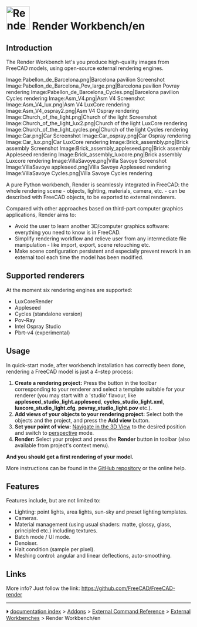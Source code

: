 # <img alt="Render Workbench icon" src=images/Render_workbench_icon.svg  style="width:64px;"> Render Workbench/en




## Introduction

The Render Workbench let\'s you produce high-quality images from FreeCAD models, using open-source external rendering engines.

Image:Pabellon_de_Barcelona.png\|Barcelona pavilion
Screenshot Image:Pabellon_de_Barcelona_Pov_large.png\|Barcelona pavilion
Povray rendering Image:Pabellon_de_Barcelona_Cycles.png\|Barcelona pavilion
Cycles rendering Image:Asm_V4.png\|Asm V4
Screenshot Image:Asm_V4_lux.png\|Asm V4
LuxCore rendering Image:Asm_V4_ospray2.png\|Asm V4
Ospray rendering Image:Church_of_the_light.png\|Church of the light
Screenshot Image:Church_of_the_light_lux2.png\|Church of the light
LuxCore rendering Image:Church_of_the_light_cycles.png\|Church of the light
Cycles rendering Image:Car.png\|Car
Screenshot Image:Car_ospray.png\|Car
Ospray rendering Image:Car_lux.png\|Car
LuxCore rendering Image:Brick_assembly.png\|Brick assembly
Screenshot Image:Brick_assembly_appleseed.png\|Brick assembly
Appleseed rendering Image:Brick_assembly_luxcore.png\|Brick assembly
Luxcore rendering Image:VillaSavoye.png\|Villa Savoye
Screenshot Image:VillaSavoye appleseed.png\|Villa Savoye
Appleseed rendering Image:VillaSavoye Cycles.png\|Villa Savoye
Cycles rendering

A pure Python workbench, Render is seamlessly integrated in FreeCAD: the whole rendering scene - objects, lighting, materials, camera, etc. - can be described with FreeCAD objects, to be exported to external renderers.

Compared with other approaches based on third-part computer graphics applications, Render aims to:

-   Avoid the user to learn another 3D/computer graphics software: everything you need to know is in FreeCAD.
-   Simplify rendering workflow and relieve user from any intermediate file manipulation - like import, export, scene retouching etc.
-   Make scene configuration persistent and especially prevent rework in an external tool each time the model has been modified.

## Supported renderers 

At the moment six rendering engines are supported:

-   LuxCoreRender
-   Appleseed
-   Cycles (standalone version)
-   Pov-Ray
-   Intel Ospray Studio
-   Pbrt-v4 (experimental)

## Usage

In quick-start mode, after workbench installation has correctly been done, rendering a FreeCAD model is just a 4-step process:

1.  **Create a rendering project:** Press the button in the toolbar corresponding to your renderer and select a template suitable for your renderer (you may start with a \'studio\' flavour, like **appleseed_studio_light.appleseed**, **cycles_studio_light.xml**, **luxcore_studio_light.cfg**, **povray_studio_light.pov** etc.).
2.  **Add views of your objects to your rendering project:** Select both the objects and the project, and press the **Add view** button.
3.  **Set your point of view:** [Navigate in the 3D View](Manual_Navigating_in_the_3D_view.md) to the desired position and switch to [perspective](Std_PerspectiveCamera.md) mode.
4.  **Render:** Select your project and press the **Render** button in toolbar (also available from project\'s context menu).

**And you should get a first rendering of your model.**

More instructions can be found in the [GitHub repository](https://github.com/FreeCAD/FreeCAD-render) or the online help.

## Features

Features include, but are not limited to:

-   Lighting: point lights, area lights, sun-sky and preset lighting templates.
-   Cameras.
-   Material management (using usual shaders: matte, glossy, glass, principled etc.) including textures.
-   Batch mode / UI mode.
-   Denoiser.
-   Halt condition (sample per pixel).
-   Meshing control: angular and linear deflections, auto-smoothing.

## Links

More info? Just follow the link: <https://github.com/FreeCAD/FreeCAD-render>



---
⏵ [documentation index](../README.md) > [Addons](Category_Addons.md) > [External Command Reference](Category_External%20Command%20Reference.md) > [External Workbenches](Category_External%20Workbenches.md) > Render Workbench/en
